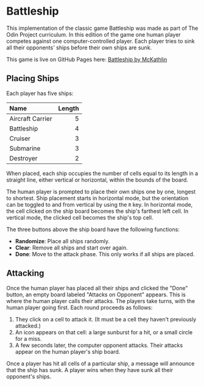 # Battleship

This implementation of the classic game Battleship was made as part of The Odin Project curriculum.
In this edition of the game one human player competes against one computer-controlled player.
Each player tries to sink all their opponents' ships before their own ships are sunk.

This game is live on GitHub Pages here: [Battleship by McKathlin](https://mckathlin.github.io/battleship)

## Placing Ships

Each player has five ships:

| Name             | Length |
| :--------------- | -----: |
| Aircraft Carrier |     5  |
| Battleship       |     4  |
| Cruiser          |     3  |
| Submarine        |     3  |
| Destroyer        |     2  |

When placed, each ship occupies the number of cells equal to its length in a straight line,
either vertical or horizontal, within the bounds of the board.

The human player is prompted to place their own ships one by one, longest to shortest.
Ship placement starts in horizontal mode, but the orientation can be toggled to and from vertical
by using the `R` key. In horizontal mode, the cell clicked on the ship board becomes the
ship's farthest left cell. In vertical mode, the clicked cell becomes the ship's top cell.

The three buttons above the ship board have the following functions:
* **Randomize**: Place all ships randomly.
* **Clear**: Remove all ships and start over again.
* **Done**: Move to the attack phase. This only works if all ships are placed.

## Attacking

Once the human player has placed all their ships and clicked the "Done" button,
an empty board labeled "Attacks on Opponent" appears. This is where the human player
calls their attacks. The players take turns, with the human player going first.
Each round proceeds as follows:

1. They click on a cell to attack it. (It must be a cell they haven't previously attacked.)
2. An icon appears on that cell: a large sunburst for a hit, or a small circle for a miss.
3. A few seconds later, the computer opponent attacks. Their attacks appear on the human player's ship board.

Once a player has hit all cells of a particular ship, a message will announce that the ship has sunk.
A player wins when they have sunk all their opponent's ships.
